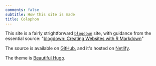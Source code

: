 ```yaml
---
comments: false
subtitle: How this site is made
title: Colophon
---
```


This site is a fairly strightforward [`blogdown`](https://github.com/rstudio/blogdown) site, with guidance from the essential source: "[blogdown: Creating Websites with R Markdown](https://bookdown.org/yihui/blogdown/)"

The source is available on [GitHub](https://github.com/AlexAxthelm/blog), and it's hosted on [Netlify](https://www.netlify.com/).

The theme is [Beautiful Hugo](https://github.com/halogenica/beautifulhugo).
